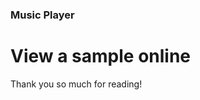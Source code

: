 ### Music Player

# <a src="https://matintohidi.github.io/music-player/music-player">View a sample online</a>

Thank you so much for reading!
